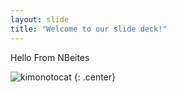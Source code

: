 ```yaml
---
layout: slide
title: "Welcome to our slide deck!"
---
```


Hello From NBeites

![kimonotocat](https://octodex.github.com/images/kimonotocat.png)
{: .center}
